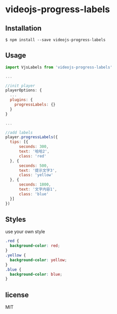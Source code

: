 # videojs-progress-labels

## Installation
```
$ npm install --save videojs-progress-labels
```

## Usage
```javascript
import VjsLabels from 'videojs-progress-labels'

...

//init player
playerOptions: {
  ...
  plugins: {
    progressLabels: {}
  }
}

...

//add labels
player.progressLabels({
  tips: [{
      seconds: 300,
      text: '哈哈2',
      class: 'red'
  }, {
      seconds: 500,
      text: '提示文字3',
      class: 'yellow'
  }, {
      seconds: 1800,
      text: '文字内容1',
      class: 'blue'
  }]
})

```

## Styles
use your own style
```css
.red {
  background-color: red;
}
.yellow {
  background-color: yellow;
}
.blue {
  background-color: blue;
}
```

## license
MIT
